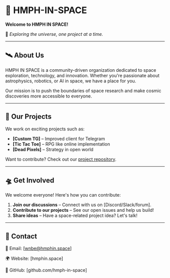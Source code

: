 # 🌌 HMPH-IN-SPACE

**Welcome to HMPH IN SPACE!**

🚀 *Exploring the universe, one project at a time.*

---

## 🛰️ About Us

HMPH IN SPACE is a community-driven organization dedicated to space exploration, technology, and innovation. Whether you're passionate about astrophysics, robotics, or AI in space, we have a place for you.

Our mission is to push the boundaries of space research and make cosmic discoveries more accessible to everyone.

---

## 🌠 Our Projects

We work on exciting projects such as:

- **[Custom TG]** – Improved client for Telegram
- **[Tic Tac Toe]** – RPG like online implementation
- **[Dead Pixels]** – Strategy in open world

Want to contribute? Check out our [project repository](#).

---

## 🛸 Get Involved

We welcome everyone! Here's how you can contribute:

1. **Join our discussions** – Connect with us on [Discord/Slack/forum].
2. **Contribute to our projects** – See our open issues and help us build!
3. **Share ideas** – Have a space-related project idea? Let's talk!

---

## 📡 Contact

📧 Email: [wnbe@hmphin.space]

🌍 Website: [hmphin.space]

🐙 GitHub: [github.com/hmph-in-space]
